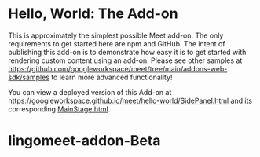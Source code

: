 # Hello, World: The Add-on

This is approximately the simplest possible Meet add-on. The only requirements to get started here are npm and GitHub. The intent of publishing this add-on is to demonstrate how easy it is to get started with rendering custom content using an add-on. Please see other samples at <https://github.com/googleworkspace/meet/tree/main/addons-web-sdk/samples> to learn more advanced functionality!

You can view a deployed version of this Add-on at <https://googleworkspace.github.io/meet/hello-world/SidePanel.html> and its corresponding [MainStage.html](https://googleworkspace.github.io/meet/hello-world/MainStage.html).
# lingomeet-addon-Beta
